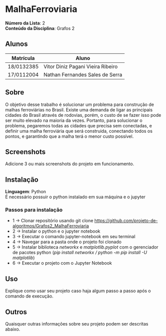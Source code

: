 

# MalhaFerroviaria

**Número da Lista**: 2<br>
**Conteúdo da Disciplina**: Grafos 2<br>

## Alunos
|Matrícula | Aluno |
| -- | -- |
| 18/0132385  |  Vitor Diniz Pagani Vieira Ribeiro |
| 17/0112004  |  Nathan Fernandes Sales de Serra |

## Sobre 
O objetivo desse trabalho é solucionar um problema para construção de malhas ferroviárias no Brasil. Existe uma demanda de ligar as principais cidades do Brasil através de rodovias, porém, o custo de se fazer isso pode ser muito elevado na maioria da vezes. Portanto, para solucionar o problema, pegaremos todas as cidades que precisa sem conectadas, e definir uma malha ferroviária que será construida, conectando todos os pontos, e garantindo que a malha terá o menor custo possível.

## Screenshots
Adicione 3 ou mais screenshots do projeto em funcionamento.

## Instalação 
**Linguagem**: Python<br>
É necessário possuir o python instalado em sua máquina e o jupyter

### Passos para instalação
  *  1 -> Clonar repositório usando git clone https://github.com/projeto-de-algoritmos/Grafos2_MalhaFerroviaria
  *  2 -> Instalar o python e o jupyter notebook
  *  3 -> Executar o comando jupyter-notebook em seu terminal
  *  4 -> Navegar para a pasta onde o projeto foi clonado
  *  5 -> Instalar biblioteca _networkx_ e _matplotlib.pyplot_ com o gerenciador de pacotes python (_pip install networkx / python -m pip install -U matplotlib_)
  *  6 -> Executar o projeto com o Jupyter Notebook 

## Uso 
Explique como usar seu projeto caso haja algum passo a passo após o comando de execução.

## Outros 
Quaisquer outras informações sobre seu projeto podem ser descritas abaixo.




